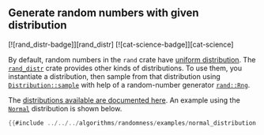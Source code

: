 ## Generate random numbers with given distribution

[![rand_distr-badge]][rand_distr] [![cat-science-badge]][cat-science]

By default, random numbers in the `rand` crate have
[uniform distribution]. The [`rand_distr`] crate provides
other kinds of distributions. To use them, you instantiate
a distribution, then sample from that distribution using
[`Distribution::sample`] with help of a random-number
generator [`rand::Rng`].

The [distributions available are documented here][rand-distributions].
An example using the [`Normal`] distribution is shown below.

```rust
{{#include ../../../algorithms/randomness/examples/normal_distribution.rs}}
```

[`Distribution::sample`]: https://docs.rs/rand/*/rand/distributions/trait.Distribution.html#tymethod.sample
[`Normal`]: https://docs.rs/rand_distr/*/rand_distr/struct.Normal.html
[`rand::Rng`]: https://docs.rs/rand/*/rand/trait.Rng.html
[`rand_distr`]: https://docs.rs/rand_distr/*/rand_distr/index.html
[rand-distributions]: https://docs.rs/rand_distr/*/rand_distr/index.html

[uniform distribution]: https://en.wikipedia.org/wiki/Uniform_distribution_(continuous)
